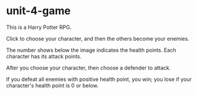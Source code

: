 # unit-4-game

This is a Harry Potter RPG. 

Click to choose your character, and then the others become your enemies. 

The number shows below the image indicates the health points. Each character has its attack points. 

After you choose your character, then choose a defender to attack. 

If you defeat all enemies with positive health point, you win; you lose if your character's health point is 0 or below.